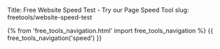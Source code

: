 Title: Free Website Speed Test - Try our Page Speed Tool
slug: freetools/website-speed-test


{% from 'free_tools_navigation.html' import free_tools_navigation %}
{{
  free_tools_navigation('speed')
}}